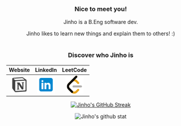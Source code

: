 <div align="center">
<h3>Nice to meet you!</h3>
<p>Jinho is a B.Eng software dev.</p>
<p>Jinho likes to learn new things and explain them to others! :)</p>
  
#
  
<h3>Discover who Jinho is</h3>
  
| Website | LinkedIn | LeetCode |
|:---:|:---:|:---:|
|[![website](./image/icons8-notion-48.png)](https://jinhohwang.notion.site/Jinho-s-website-9e6e54689dd3405fa90fc91465eef4cb) | [![linkedin](./image/icons8-linkedin-48.png)](https://www.linkedin.com/in/jinho-hwang-a8b171123/) | [![leetcode](./image/icons8-level-up-your-coding-skills-and-quickly-land-a-job-48.png)](https://leetcode.com/DandyEnders/) |

  
[![Jinho's GitHub Streak](http://github-readme-streak-stats.herokuapp.com?user=DandyEnders&theme=github-dark-blue&date_format=M%20j%5B%2C%20Y%5D)](https://git.io/streak-stats)
  
![Jinho's github stat](https://github-readme-stats.vercel.app/api?username=DandyEnders&show_icons=true&theme=github_dark)
  
</div>
<!--
**DandyEnders/dandyenders** is a ✨ _special_ ✨ repository because its `README.md` (this file) appears on your GitHub profile.

Here are some ideas to get you started:

- 🔭 I’m currently working on ...
- 🌱 I’m currently learning ...
- 👯 I’m looking to collaborate on ...
- 🤔 I’m looking for help with ...
- 💬 Ask me about ...
- 📫 How to reach me: ...
- 😄 Pronouns: ...
- ⚡ Fun fact: ...
-->
